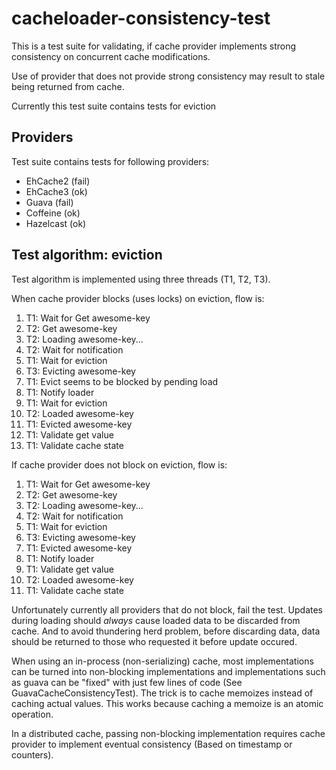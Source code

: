 # cacheloader-consistency-test
This is a test suite for validating, if cache provider implements strong consistency on
concurrent cache modifications.

Use of provider that does not provide strong consistency may result to stale being returned from 
 cache.

Currently this test suite contains tests for eviction

## Providers
Test suite contains tests for following providers:

* EhCache2 (fail)
* EhCache3 (ok)
* Guava (fail)
* Coffeine (ok)
* Hazelcast (ok)

## Test algorithm: eviction
Test algorithm is implemented using three threads (T1, T2, T3).

When cache provider blocks (uses locks) on eviction, flow is:

1. T1: Wait for Get awesome-key
2. T2: Get awesome-key
3. T2: Loading awesome-key...
4. T2: Wait for notification
5. T1: Wait for eviction
6. T3: Evicting awesome-key
7. T1: Evict seems to be blocked by pending load
8. T1: Notify loader
9. T1: Wait for eviction
10. T2: Loaded awesome-key
11. T1: Evicted awesome-key
12. T1: Validate get value
13. T1: Validate cache state

If cache provider does not block on eviction, flow is:

1. T1: Wait for Get awesome-key
2. T2: Get awesome-key
3. T2: Loading awesome-key...
4. T2: Wait for notification
5. T1: Wait for eviction
6. T3: Evicting awesome-key
7. T1: Evicted awesome-key
8. T1: Notify loader
9. T1: Validate get value
10. T2: Loaded awesome-key
11. T1: Validate cache state

Unfortunately currently all providers that do not block, fail the test.
Updates during loading should *always* cause loaded data to be discarded from
cache. And to avoid thundering herd problem, before discarding data, data
should be returned to those who requested it before update occured.

When using an in-process (non-serializing) cache, most implementations can be
turned into non-blocking implementations and implementations such as guava
can be "fixed" with just few lines of code (See GuavaCacheConsistencyTest).
The trick is to cache memoizes instead of caching actual values. This works
because caching a memoize is an atomic operation.

In a distributed cache, passing non-blocking implementation requires
cache provider to implement eventual consistency (Based on timestamp or
counters).

